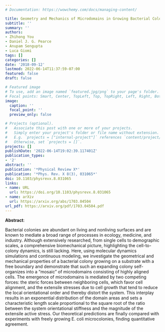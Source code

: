 ```yaml
---
# Documentation: https://wowchemy.com/docs/managing-content/

title: Geometry and Mechanics of Microdomains in Growing Bacterial Colonies
subtitle: ''
summary: ''
authors:
- Zhihong You
- Daniel J. G. Pearce
- Anupam Sengupta
- Luca Giomi
tags: []
categories: []
date: '2018-09-12'
lastmod: 2022-06-14T11:37:59-07:00
featured: false
draft: false

# Featured image
# To use, add an image named `featured.jpg/png` to your page's folder.
# Focal points: Smart, Center, TopLeft, Top, TopRight, Left, Right, BottomLeft, Bottom, BottomRight.
image:
  caption: ''
  focal_point: ''
  preview_only: false

# Projects (optional).
#   Associate this post with one or more of your projects.
#   Simply enter your project's folder or file name without extension.
#   E.g. `projects = ["internal-project"]` references `content/project/deep-learning/index.md`.
#   Otherwise, set `projects = []`.
projects: []
publishDate: '2022-06-14T19:02:39.117401Z'
publication_types:
- '2'
abstract: ''
publication: '*Physical Review X*'
publication: '*Phys. Rev. X 8(3), 031065*'
doi: 10.1103/physrevx.8.031065
links:
- name: URL
  url: https://doi.org/10.1103/physrevx.8.031065
- name: arXiv
  url: https://arxiv.org/abs/1703.04504
url_pdf: https://arxiv.org/pdf/1703.04504.pdf
---
```

**Abstract**:

Bacterial colonies are abundant on living and nonliving surfaces and are known to mediate a broad range of processes in ecology, medicine, and industry. Although extensively researched, from single cells to demographic scales, a comprehensive biomechanical picture, highlighting the cell-to-colony dynamics, is still lacking. Here, using molecular dynamics simulations and continuous modeling, we investigate the geometrical and mechanical properties of a bacterial colony growing on a substrate with a free boundary and demonstrate that such an expanding colony self-organizes into a “mosaic” of microdomains consisting of highly aligned cells. The emergence of microdomains is mediated by two competing forces: the steric forces between neighboring cells, which favor cell alignment, and the extensile stresses due to cell growth that tend to reduce the local orientational order and thereby distort the system. This interplay results in an exponential distribution of the domain areas and sets a characteristic length scale proportional to the square root of the ratio between the system orientational stiffness and the magnitude of the extensile active stress. Our theoretical predictions are finally compared with experiments with freely growing E. coli microcolonies, finding quantitative agreement.